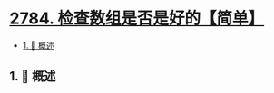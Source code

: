 # [2784. 检查数组是否是好的【简单】](https://github.com/Tdahuyou/TNotes.leetcode/tree/main/notes/2784.%20%E6%A3%80%E6%9F%A5%E6%95%B0%E7%BB%84%E6%98%AF%E5%90%A6%E6%98%AF%E5%A5%BD%E7%9A%84%E3%80%90%E7%AE%80%E5%8D%95%E3%80%91)

<!-- region:toc -->

- [1. 📝 概述](#1--概述)

<!-- endregion:toc -->

## 1. 📝 概述
